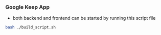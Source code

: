 ### Google Keep App

- both backend and frontend can be started by running this script file
```bash
bash ./build_script.sh
```
